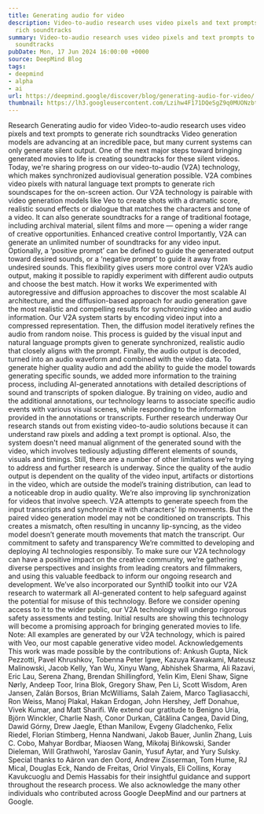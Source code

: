 ```yaml
---
title: Generating audio for video
description: Video-to-audio research uses video pixels and text prompts to generate
  rich soundtracks
summary: Video-to-audio research uses video pixels and text prompts to generate rich
  soundtracks
pubDate: Mon, 17 Jun 2024 16:00:00 +0000
source: DeepMind Blog
tags:
- deepmind
- alpha
- ai
url: https://deepmind.google/discover/blog/generating-audio-for-video/
thumbnail: https://lh3.googleusercontent.com/Lzihw4F171DQeSgZ9q0MUONzbt1BkbK1sOgnqvLAV3AUIQQ1UJ4niEXOTgWiiyKZrJaCpE4Q6APwV8RRQj7a86_2yDlbIV6WUzD6S_Gu2mjuZDyVWqo=w528-h297-n-nu-rw
---
```


Research
Generating audio for video
Video-to-audio research uses video pixels and text prompts to generate rich soundtracks
Video generation models are advancing at an incredible pace, but many current systems can only generate silent output. One of the next major steps toward bringing generated movies to life is creating soundtracks for these silent videos.
Today, we're sharing progress on our video-to-audio (V2A) technology, which makes synchronized audiovisual generation possible. V2A combines video pixels with natural language text prompts to generate rich soundscapes for the on-screen action.
Our V2A technology is pairable with video generation models like Veo to create shots with a dramatic score, realistic sound effects or dialogue that matches the characters and tone of a video.
It can also generate soundtracks for a range of traditional footage, including archival material, silent films and more — opening a wider range of creative opportunities.
Enhanced creative control
Importantly, V2A can generate an unlimited number of soundtracks for any video input. Optionally, a ‘positive prompt’ can be defined to guide the generated output toward desired sounds, or a ‘negative prompt’ to guide it away from undesired sounds.
This flexibility gives users more control over V2A’s audio output, making it possible to rapidly experiment with different audio outputs and choose the best match.
How it works
We experimented with autoregressive and diffusion approaches to discover the most scalable AI architecture, and the diffusion-based approach for audio generation gave the most realistic and compelling results for synchronizing video and audio information.
Our V2A system starts by encoding video input into a compressed representation. Then, the diffusion model iteratively refines the audio from random noise. This process is guided by the visual input and natural language prompts given to generate synchronized, realistic audio that closely aligns with the prompt. Finally, the audio output is decoded, turned into an audio waveform and combined with the video data.
To generate higher quality audio and add the ability to guide the model towards generating specific sounds, we added more information to the training process, including AI-generated annotations with detailed descriptions of sound and transcripts of spoken dialogue.
By training on video, audio and the additional annotations, our technology learns to associate specific audio events with various visual scenes, while responding to the information provided in the annotations or transcripts.
Further research underway
Our research stands out from existing video-to-audio solutions because it can understand raw pixels and adding a text prompt is optional.
Also, the system doesn't need manual alignment of the generated sound with the video, which involves tediously adjusting different elements of sounds, visuals and timings.
Still, there are a number of other limitations we’re trying to address and further research is underway.
Since the quality of the audio output is dependent on the quality of the video input, artifacts or distortions in the video, which are outside the model’s training distribution, can lead to a noticeable drop in audio quality.
We’re also improving lip synchronization for videos that involve speech. V2A attempts to generate speech from the input transcripts and synchronize it with characters' lip movements. But the paired video generation model may not be conditioned on transcripts. This creates a mismatch, often resulting in uncanny lip-syncing, as the video model doesn’t generate mouth movements that match the transcript.
Our commitment to safety and transparency
We’re committed to developing and deploying AI technologies responsibly. To make sure our V2A technology can have a positive impact on the creative community, we’re gathering diverse perspectives and insights from leading creators and filmmakers, and using this valuable feedback to inform our ongoing research and development.
We’ve also incorporated our SynthID toolkit into our V2A research to watermark all AI-generated content to help safeguard against the potential for misuse of this technology.
Before we consider opening access to it to the wider public, our V2A technology will undergo rigorous safety assessments and testing. Initial results are showing this technology will become a promising approach for bringing generated movies to life.
Note: All examples are generated by our V2A technology, which is paired with Veo, our most capable generative video model.
Acknowledgements
This work was made possible by the contributions of: Ankush Gupta, Nick Pezzotti, Pavel Khrushkov, Tobenna Peter Igwe, Kazuya Kawakami, Mateusz Malinowski, Jacob Kelly, Yan Wu, Xinyu Wang, Abhishek Sharma, Ali Razavi, Eric Lau, Serena Zhang, Brendan Shillingford, Yelin Kim, Eleni Shaw, Signe Nørly, Andeep Toor, Irina Blok, Gregory Shaw, Pen Li, Scott Wisdom, Aren Jansen, Zalán Borsos, Brian McWilliams, Salah Zaiem, Marco Tagliasacchi, Ron Weiss, Manoj Plakal, Hakan Erdogan, John Hershey, Jeff Donahue, Vivek Kumar, and Matt Sharifi.
We extend our gratitude to Benigno Uria, Björn Winckler, Charlie Nash, Conor Durkan, Cătălina Cangea, David Ding, Dawid Górny, Drew Jaegle, Ethan Manilow, Evgeny Gladchenko, Felix Riedel, Florian Stimberg, Henna Nandwani, Jakob Bauer, Junlin Zhang, Luis C. Cobo, Mahyar Bordbar, Miaosen Wang, Mikołaj Bińkowski, Sander Dieleman, Will Grathwohl, Yaroslav Ganin, Yusuf Aytar, and Yury Sulsky.
Special thanks to Aäron van den Oord, Andrew Zisserman, Tom Hume, RJ Mical, Douglas Eck, Nando de Freitas, Oriol Vinyals, Eli Collins, Koray Kavukcuoglu and Demis Hassabis for their insightful guidance and support throughout the research process.
We also acknowledge the many other individuals who contributed across Google DeepMind and our partners at Google.